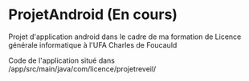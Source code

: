 # ProjetAndroid (En cours)

Projet d'application android dans le cadre de ma formation de Licence générale informatique à l'UFA Charles de Foucauld

Code de l'application situé dans /app/src/main/java/com/licence/projetreveil/
